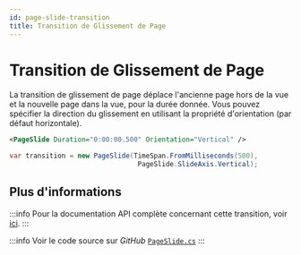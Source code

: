 ```yaml
---
id: page-slide-transition
title: Transition de Glissement de Page
---
```


# Transition de Glissement de Page

La transition de glissement de page déplace l'ancienne page hors de la vue et la nouvelle page dans la vue, pour la durée donnée. Vous pouvez spécifier la direction du glissement en utilisant la propriété d'orientation (par défaut horizontale).

```xml title='XAML'
<PageSlide Duration="0:00:00.500" Orientation="Vertical" />
```

```csharp title='C#'
var transition = new PageSlide(TimeSpan.FromMilliseconds(500), 
                                PageSlide.SlideAxis.Vertical);
```

## Plus d'informations

:::info
Pour la documentation API complète concernant cette transition, voir [ici](http://reference.avaloniaui.net/api/Avalonia.Animation/PageSlide/).
:::

:::info
Voir le code source sur _GitHub_ [`PageSlide.cs`](https://github.com/AvaloniaUI/Avalonia/blob/master/src/Avalonia.Base/Animation/PageSlide.cs)
:::
